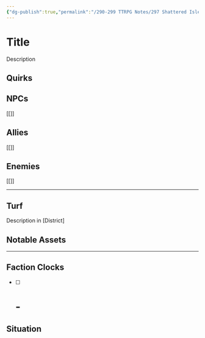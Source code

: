 ```yaml
---
{"dg-publish":true,"permalink":"/290-299 TTRPG Notes/297 Shattered Isles/19 Factions/Imperial Military/"}
---
```



# Title

Description

## Quirks

## NPCs

[[]]

## Allies

[[]]

## Enemies

[[]]

****

## Turf

Description in [District]

## Notable Assets

****

## Faction Clocks

- [ ] # - 

## Situation